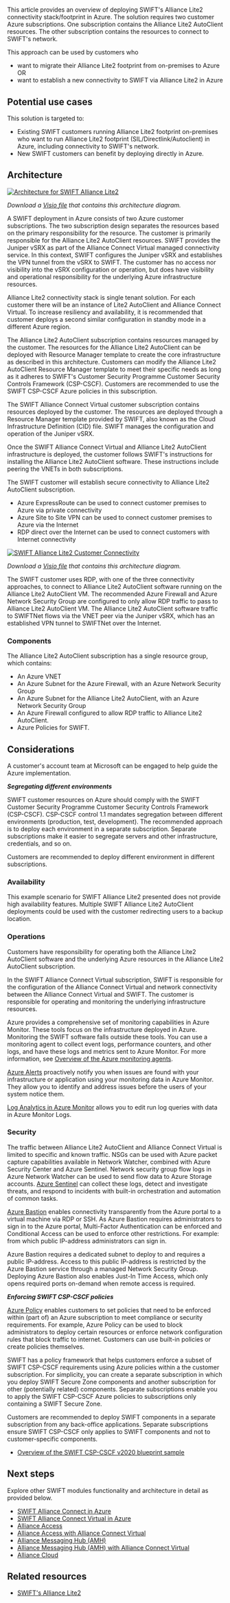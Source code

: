 #

This article provides an overview of deploying SWIFT's Alliance Lite2 connectivity stack/footprint in Azure. The solution requires two customer Azure subscriptions. One subscription contains the Alliance Lite2 AutoClient resources. The other subscription contains the resources to connect to SWIFT's network.

This approach can be used by customers who

* want to migrate their Alliance Lite2 footprint from on-premises to Azure OR
* want to establish a new connectivity to SWIFT via Alliance Lite2 in Azure

## Potential use cases

This solution is targeted to:

* Existing SWIFT customers running Alliance Lite2 footprint on-premises who want to run Alliance Lite2 footprint (SIL/Directlink/Autoclient) in Azure, including connectivity to SWIFT's network.
* New SWIFT customers can benefit by deploying directly in Azure.

## Architecture

[![Architecture for SWIFT Alliance Lite2](./media/swift-alliance-lite-2.png)](./media/swift-alliance-lite-2.png#lightbox)

_Download a [Visio file](https://arch-center.azureedge.net/swift-alliance-lite-2.vsdx) that contains this architecture diagram._

A SWIFT deployment in Azure consists of two Azure customer subscriptions. The two subscription design separates the resources based on the primary responsibility for the resource. The customer is primarily responsible for the Alliance Lite2 AutoClient resources. SWIFT provides the Juniper vSRX as part of the Alliance Connect Virtual managed connectivity service. In this context, SWIFT configures the Juniper vSRX and establishes the VPN tunnel from the vSRX to SWIFT. The customer has no access nor visibility into the vSRX configuration or operation, but does have visibility and operational responsibility for the underlying Azure infrastructure resources.

Alliance Lite2 connectivity stack is single tenant solution. For each customer there will be an instance of Lite2 AutoClient and Alliance Connect Virtual. To increase resiliency and availability, it is recommended that customer deploys a second similar configuration in standby mode in a different Azure region.

The Alliance Lite2 AutoClient subscription contains resources managed by the customer. The resources for the Alliance Lite2 AutoClient can be deployed with Resource Manager template to create the core infrastructure as described in this architecture. Customers can modify the Alliance Lite2 AutoClient Resource Manager template to meet their specific needs as long as it adheres to SWIFT's Customer Security Programme Customer Security Controls Framework (CSP-CSCF). Customers are recommended to use the SWIFT CSP-CSCF Azure policies in this subscription.

The SWIFT Alliance Connect Virtual customer subscription contains resources deployed by the customer. The resources are deployed through a Resource Manager template provided by SWIFT, also known as the Cloud Infrastructure Definition (CID) file. SWIFT manages the configuration and operation of the Juniper vSRX.

Once the SWIFT Alliance Connect Virtual and Alliance Lite2 AutoClient infrastructure is deployed, the customer follows SWIFT's instructions for installing the Alliance Lite2 AutoClient software. These instructions include peering the VNETs in both subscriptions.

The SWIFT customer will establish secure connectivity to Alliance Lite2 AutoClient subscription.

* Azure ExpressRoute can be used to connect customer premises to Azure via private connectivity
* Azure Site to Site VPN can be used to connect customer premises to Azure via the Internet
* RDP direct over the Internet can be used to connect customers with Internet connectivity

[![SWIFT Alliance Lite2 Customer Connectivity](./media/swift-alliance-lite-2-customer-connectivity.png)](./media/swift-alliance-lite-2-customer-connectivity.png#lightbox)

_Download a [Visio file](https://arch-center.azureedge.net/swift-alliance-lite-2-customer-connectivity.vsdx) that contains this architecture diagram._

The SWIFT customer uses RDP, with one of the three connectivity approaches, to connect to Alliance Lite2 AutoClient software running on the Alliance Lite2 AutoClient VM. The recommended Azure Firewall and Azure Network Security Group are configured to only allow RDP traffic to pass to Alliance Lite2 AutoClient VM. The Alliance Lite2 AutoClient software traffic to SWIFTNet flows via the VNET peer via the Juniper vSRX, which has an established VPN tunnel to SWIFTNet over the Internet.

### Components

The Alliance Lite2 AutoClient subscription has a single resource group, which contains:

* An Azure VNET
* An Azure Subnet for the Azure Firewall, with an Azure Network Security Group
* An Azure Subnet for the Alliance Lite2 AutoClient, with an Azure Network Security Group
* An Azure Firewall configured to allow RDP traffic to Alliance Lite2 AutoClient.
* Azure Policies for SWIFT.

## Considerations

A customer's account team at Microsoft can be engaged to help guide the Azure implementation.

***Segregating different environments***

SWIFT customer resources on Azure should comply with the SWIFT Customer Security Programme Customer Security Controls Framework (CSP-CSCF). CSP-CSCF control 1.1 mandates segregation between different environments (production, test, development). The recommended approach is to deploy each environment in a separate subscription. Separate subscriptions make it easier to segregate servers and other infrastructure, credentials, and so on.

Customers are recommended to deploy different environment in different subscriptions.

### Availability

This example scenario for SWIFT Alliance Lite2 presented does not provide high availability features. Multiple SWIFT Alliance Lite2 AutoClient deployments could be used with the customer redirecting users to a backup location.

### Operations

Customers have responsibility for operating both the Alliance Lite2 AutoClient software and the underlying Azure resources in the Alliance Lite2 AutoClient subscription.

In the SWIFT Alliance Connect Virtual subscription, SWIFT is responsible for the configuration of the Alliance Connect Virtual and network connectivity between the Alliance Connect Virtual and SWIFT. The customer is responsible for operating and monitoring the underlying infrastructure resources.

Azure provides a comprehensive set of monitoring capabilities in Azure Monitor. These tools focus on the infrastructure deployed in Azure. Monitoring the SWIFT software falls outside these tools. You can use a monitoring agent to collect event logs, performance counters, and other logs, and have these logs and metrics sent to Azure Monitor. For more information, see [Overview of the Azure monitoring agents](/azure/azure-monitor/platform/agents-overview).

[Azure Alerts](/azure/azure-monitor/alerts/alerts-overview) proactively notify you when issues are found with your infrastructure or application using your monitoring data in Azure Monitor. They allow you to identify and address issues before the users of your system notice them.

[Log Analytics in Azure Monitor](/azure/azure-monitor/logs/log-analytics/overview) allows you to edit run log queries with data in Azure Monitor Logs.

### Security

The traffic between Alliance Lite2 AutoClient and Alliance Connect Virtual is limited to specific and known traffic. NSGs can be used with Azure packet capture capabilities available in Network Watcher, combined with Azure Security Center and Azure Sentinel. Network security group flow logs in Azure Network Watcher can be used to send flow data to Azure Storage accounts. [Azure Sentinel](/services/azure-sentinel/) can collect these logs, detect and investigate threats, and respond to incidents with built-in orchestration and automation of common tasks.

[Azure Bastion](/services/azure-bastion/) enables connectivity transparently from the Azure portal to a virtual machine via RDP or SSH. As Azure Bastion requires administrators to sign in to the Azure portal, Multi-Factor Authentication can be enforced and Conditional Access can be used to enforce other restrictions. For example: from which public IP-address administrators can sign in.

Azure Bastion requires a dedicated subnet to deploy to and requires a public IP-address. Access to this public IP-address is restricted by the Azure Bastion service through a managed Network Security Group. Deploying Azure Bastion also enables Just-In Time Access, which only opens required ports on-demand when remote access is required.

***Enforcing SWIFT CSP-CSCF policies***

[Azure Policy](/services/azure-policy) enables customers to set policies that need to be enforced within (part of) an Azure subscription to meet compliance or security requirements. For example, Azure Policy can be used to block administrators to deploy certain resources or enforce network configuration rules that block traffic to internet. Customers can use built-in policies or create policies themselves.

SWIFT has a policy framework that helps customers enforce a subset of SWIFT CSP-CSCF requirements using Azure policies within a the customer subscription. For simplicity, you can create a separate subscription in which you deploy SWIFT Secure Zone components and another subscription for other (potentially related) components. Separate subscriptions enable you to apply the SWIFT CSP-CSCF Azure policies to subscriptions only containing a SWIFT Secure Zone.

Customers are recommended to deploy SWIFT components in a separate subscription from any back-office applications. Separate subscriptions ensure SWIFT CSP-CSCF only applies to SWIFT components and not to customer-specific components.

* [Overview of the SWIFT CSP-CSCF v2020 blueprint sample](/azure/governance/blueprints/samples/swift-2020/)

## Next steps

Explore other SWIFT modules functionality and architecture in detail as provided below.

* [SWIFT Alliance Connect in Azure](swift-on-azure-srx.yml)
* [SWIFT Alliance Connect Virtual in Azure](swift-on-azure-vsrx.yml)
* [Alliance Access](swift-alliance-access-vsrx-on-azure.yml)
* [Alliance Access with Alliance Connect Virtual](swift-alliance-access-on-azure.yml)
* [Alliance Messaging Hub (AMH)](swift-alliance-messaging-hub.yml)
* [Alliance Messaging Hub (AMH) with Alliance Connect Virtual](swift-alliance-messaging-hub-vsrx.yml)
* [Alliance Cloud](swift-alliance-cloud-on-azure.yml)

## Related resources

* [SWIFT's Alliance Lite2](https://www.swift.com/our-solutions/interfaces-and-integration/alliance-lite2)

<!-- links -->

[calculator]: https://azure.com/e/